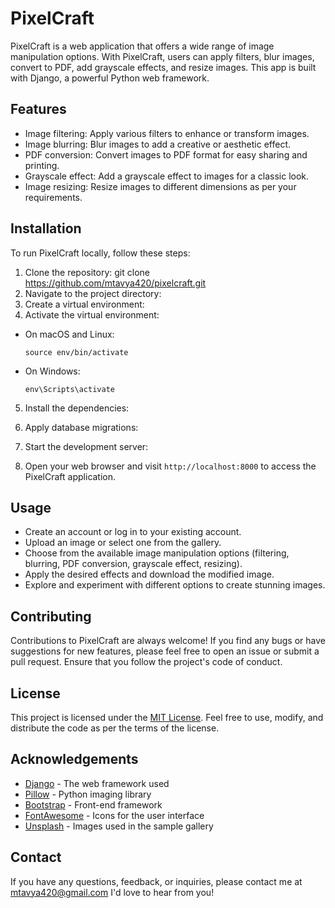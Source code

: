 # PixelCraft

PixelCraft is a web application that offers a wide range of image manipulation options. With PixelCraft, users can apply filters, blur images, convert to PDF, add grayscale effects, and resize images. This app is built with Django, a powerful Python web framework.

## Features

- Image filtering: Apply various filters to enhance or transform images.
- Image blurring: Blur images to add a creative or aesthetic effect.
- PDF conversion: Convert images to PDF format for easy sharing and printing.
- Grayscale effect: Add a grayscale effect to images for a classic look.
- Image resizing: Resize images to different dimensions as per your requirements.

## Installation

To run PixelCraft locally, follow these steps:

1. Clone the repository:
   git clone https://github.com/mtavya420/pixelcraft.git
2. Navigate to the project directory:
3. Create a virtual environment:
4. Activate the virtual environment:

- On macOS and Linux:

  ```
  source env/bin/activate
  ```

- On Windows:

  ```
  env\Scripts\activate
  ```

5. Install the dependencies:
6. Apply database migrations:
7. Start the development server:

8. Open your web browser and visit `http://localhost:8000` to access the PixelCraft application.

## Usage

- Create an account or log in to your existing account.
- Upload an image or select one from the gallery.
- Choose from the available image manipulation options (filtering, blurring, PDF conversion, grayscale effect, resizing).
- Apply the desired effects and download the modified image.
- Explore and experiment with different options to create stunning images.

## Contributing

Contributions to PixelCraft are always welcome! If you find any bugs or have suggestions for new features, please feel free to open an issue or submit a pull request. Ensure that you follow the project's code of conduct.

## License

This project is licensed under the [MIT License](https://opensource.org/licenses/MIT). Feel free to use, modify, and distribute the code as per the terms of the license.

## Acknowledgements

- [Django](https://www.djangoproject.com/) - The web framework used
- [Pillow](https://python-pillow.org/) - Python imaging library
- [Bootstrap](https://getbootstrap.com/) - Front-end framework
- [FontAwesome](https://fontawesome.com/) - Icons for the user interface
- [Unsplash](https://unsplash.com/) - Images used in the sample gallery

## Contact

If you have any questions, feedback, or inquiries, please contact me at mtavya420@gmail.com I'd love to hear from you!
